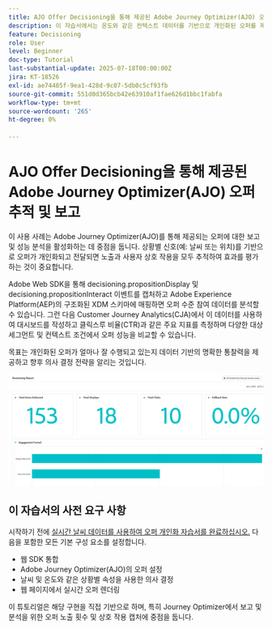 ```yaml
---
title: AJO Offer Decisioning을 통해 제공된 Adobe Journey Optimizer(AJO) 오퍼 추적 및 보고
description: 이 자습서에서는 온도와 같은 컨텍스트 데이터를 기반으로 개인화된 오퍼를 제공하는 기존 Adobe Journey Optimizer(AJO) 구현을 확장합니다. 노출 및 상호 작용 이벤트를 캡처하고 Journey Optimizer 내에서 보고할 데이터를 준비하는 방법에 대해 설명합니다.
feature: Decisioning
role: User
level: Beginner
doc-type: Tutorial
last-substantial-update: 2025-07-18T00:00:00Z
jira: KT-18526
exl-id: ae74485f-9ea1-428d-9c07-5db0c5cf93fb
source-git-commit: 551d0d365bcb42e63910af1fae626d1bbc1fabfa
workflow-type: tm+mt
source-wordcount: '265'
ht-degree: 0%

---
```


# AJO Offer Decisioning을 통해 제공된 Adobe Journey Optimizer(AJO) 오퍼 추적 및 보고

이 사용 사례는 Adobe Journey Optimizer(AJO)를 통해 제공되는 오퍼에 대한 보고 및 성능 분석을 활성화하는 데 중점을 둡니다. 상황별 신호(예: 날씨 또는 위치)를 기반으로 오퍼가 개인화되고 전달되면 노출과 사용자 상호 작용을 모두 추적하여 효과를 평가하는 것이 중요합니다.

Adobe Web SDK을 통해 decisioning.propositionDisplay 및 decisioning.propositionInteract 이벤트를 캡처하고 Adobe Experience Platform(AEP)의 구조화된 XDM 스키마에 매핑하면 오퍼 수준 참여 데이터를 분석할 수 있습니다. 그런 다음 Customer Journey Analytics(CJA)에서 이 데이터를 사용하여 대시보드를 작성하고 클릭스루 비율(CTR)과 같은 주요 지표를 측정하며 다양한 대상 세그먼트 및 컨텍스트 조건에서 오퍼 성능을 비교할 수 있습니다.

목표는 개인화된 오퍼가 얼마나 잘 수행되고 있는지 데이터 기반의 명확한 통찰력을 제공하고 향후 의사 결정 전략을 알리는 것입니다.



![보고 대시보드](assets/dashboard-reporting.png)


## 이 자습서의 사전 요구 사항

시작하기 전에 [실시간 날씨 데이터를 사용하여 오퍼 개인화 자습서를 완료하십시오.](https://experienceleague.adobe.com/ko/docs/journey-optimizer-learn/personalizing-offers-with-real-time-weather-data/introduction) 다음을 포함한 모든 기본 구성 요소를 설정합니다.

- 웹 SDK 통합
- Adobe Journey Optimizer(AJO)의 오퍼 설정
- 날씨 및 온도와 같은 상황별 속성을 사용한 의사 결정
- 웹 페이지에서 실시간 오퍼 렌더링

이 튜토리얼은 해당 구현을 직접 기반으로 하며, 특히 Journey Optimizer에서 보고 및 분석을 위한 오퍼 노출 횟수 및 상호 작용 캡처에 중점을 둡니다.
